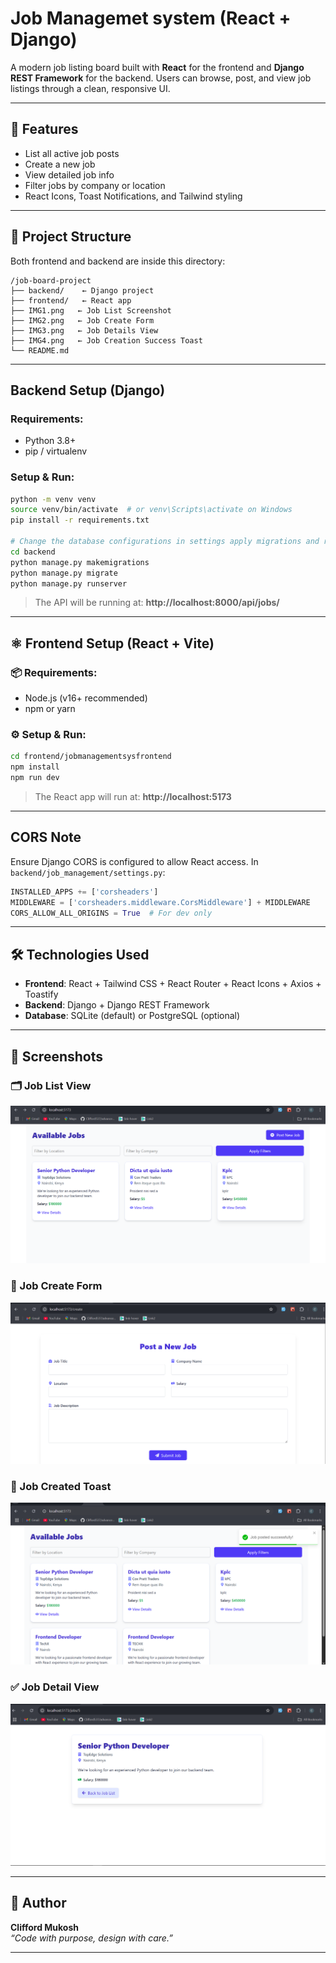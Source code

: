
# Job Managemet system (React + Django)

A modern job listing board built with **React** for the frontend and **Django REST Framework** for the backend. Users can browse, post, and view job listings through a clean, responsive UI.

---

## 🚀 Features

- List all active job posts
- Create a new job
- View detailed job info
- Filter jobs by company or location
- React Icons, Toast Notifications, and Tailwind styling

---

## 📁 Project Structure

Both frontend and backend are inside this directory:

```
/job-board-project
├── backend/    ← Django project
├── frontend/   ← React app
├── IMG1.png   ← Job List Screenshot
├── IMG2.png   ← Job Create Form
├── IMG3.png   ← Job Details View
├── IMG4.png   ← Job Creation Success Toast
└── README.md
```

---

##  Backend Setup (Django)

###  Requirements:
- Python 3.8+
- pip / virtualenv

###  Setup & Run:

```bash
python -m venv venv
source venv/bin/activate  # or venv\Scripts\activate on Windows
pip install -r requirements.txt

# Change the database configurations in settings apply migrations and run the server
cd backend
python manage.py makemigrations
python manage.py migrate
python manage.py runserver
```

> The API will be running at: **http://localhost:8000/api/jobs/**

---

## ⚛️ Frontend Setup (React + Vite)

### 📦 Requirements:
- Node.js (v16+ recommended)
- npm or yarn

### ⚙️ Setup & Run:

```bash
cd frontend/jobmanagementsysfrontend
npm install
npm run dev
```

> The React app will run at: **http://localhost:5173**

---

##  CORS Note

Ensure Django CORS is configured to allow React access. In `backend/job_management/settings.py`:

```python
INSTALLED_APPS += ['corsheaders']
MIDDLEWARE = ['corsheaders.middleware.CorsMiddleware'] + MIDDLEWARE
CORS_ALLOW_ALL_ORIGINS = True  # For dev only
```

---

## 🛠 Technologies Used

- **Frontend**: React + Tailwind CSS + React Router + React Icons + Axios + Toastify
- **Backend**: Django + Django REST Framework
- **Database**: SQLite (default) or PostgreSQL (optional)

---

## 📸 Screenshots

### 🗂 Job List View
![Job List](./IMG1.png)

### 📝 Job Create Form
![Job Create](./IMG2.png)

### 📄 Job Created Toast
![Job Detail](./IMG3.png)

### ✅ Job Detail View
![Job Success](./IMG4.png)

---

## 🙌 Author

**Clifford Mukosh**  
_“Code with purpose, design with care.”_

---


